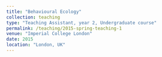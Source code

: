 ```yaml
---
title: "Behavioural Ecology"
collection: teaching
type: "Teaching Assistant, year 2, Undergraduate course"
permalink: /teaching/2015-spring-teaching-1
venue: "Imperial College London"
date: 2015
location: "London, UK"
---
```


